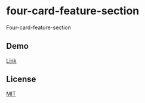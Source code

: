 # four-card-feature-section
Four-card-feature-section


## Demo

[Link](https://four-card-feature-section-frontendmaster.netlify.app)

## License

[MIT](https://choosealicense.com/licenses/mit/)


